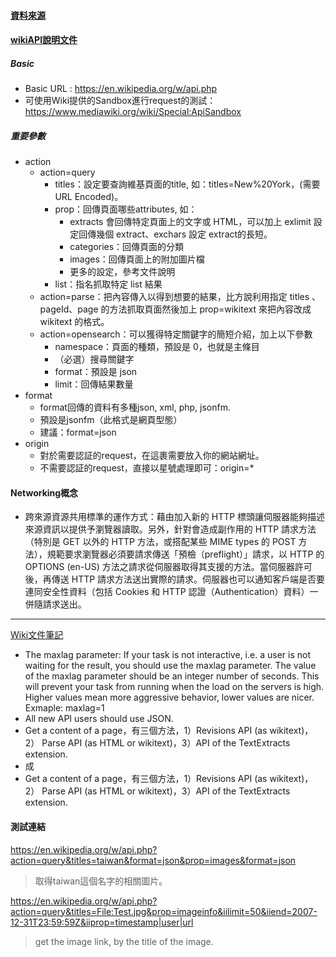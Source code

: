 #### [資料來源](https://ithelp.ithome.com.tw/articles/10196319)
#### [wikiAPI說明文件](https://www.mediawiki.org/wiki/API:Main_page)

##### Basic
- Basic URL : https://en.wikipedia.org/w/api.php
- 可使用Wiki提供的Sandbox進行request的測試： https://www.mediawiki.org/wiki/Special:ApiSandbox

##### 重要參數
- action
  * action=query
    * titles：設定要查詢維基頁面的title, 如：titles=New%20York，(需要URL Encoded)。
    * prop：回傳頁面哪些attributes, 如：
      * extracts 會回傳特定頁面上的文字或 HTML，可以加上 exlimit 設定回傳幾個 extract、exchars 設定 extract的長短。
      * categories：回傳頁面的分類
      * images：回傳頁面上的附加圖片檔
      * 更多的設定，參考文件說明
    * list：指名抓取特定 list 結果
  * action=parse：把內容傳入以得到想要的結果，比方說利用指定 titles 、pageId、page 的方法抓取頁面然後加上 prop=wikitext 來把內容改成wikitext 的格式。
  * action=opensearch：可以獲得特定關鍵字的簡短介紹，加上以下參數
    * namespace：頁面的種類，預設是 0，也就是主條目
    * （必選）搜尋關鍵字
    * format：預設是 json
    * limit：回傳結果數量  
- format
  * format回傳的資料有多種json, xml, php, jsonfm.
  * 預設是jsonfm（此格式是網頁型態）
  * 建議：format=json
- origin
  * 對於需要認証的request，在這裹需要放入你的網站網址。
  * 不需要認証的request，直接以星號處理即可：origin=*


#### Networking概念
- 跨來源資源共用標準的運作方式：藉由加入新的 HTTP 標頭讓伺服器能夠描述來源資訊以提供予瀏覽器讀取。另外，針對會造成副作用的 HTTP 請求方法（特別是 GET 以外的 HTTP 方法，或搭配某些 MIME types 的 POST 方法），規範要求瀏覽器必須要請求傳送「預檢（preflight）」請求，以 HTTP 的 OPTIONS (en-US) 方法之請求從伺服器取得其支援的方法。當伺服器許可後，再傳送 HTTP 請求方法送出實際的請求。伺服器也可以通知客戶端是否要連同安全性資料（包括 Cookies 和 HTTP 認證（Authentication）資料）一併隨請求送出。

***

[Wiki文件筆記](https://www.mediawiki.org/wiki/API:Main_page)

- The maxlag parameter: If your task is not interactive, i.e. a user is not waiting for the result, you should use the maxlag parameter. The value of the maxlag parameter should be an integer number of seconds. This will prevent your task from running when the load on the servers is high. Higher values mean more aggressive behavior, lower values are nicer. Exmaple: maxlag=1
- All new API users should use JSON.
- Get a content of a page，有三個方法，1）Revisions API (as wikitext)，2） Parse API (as HTML or wikitext)，3）API of the TextExtracts extension.
- 成
- Get a content of a page，有三個方法，1）Revisions API (as wikitext)，2） Parse API (as HTML or wikitext)，3）API of the TextExtracts extension.


#### 測試連結
https://en.wikipedia.org/w/api.php?action=query&titles=taiwan&format=json&prop=images&format=json
 > 取得taiwan這個名字的相關圖片。

https://en.wikipedia.org/w/api.php?action=query&titles=File:Test.jpg&prop=imageinfo&iilimit=50&iiend=2007-12-31T23:59:59Z&iiprop=timestamp|user|url
 > get the image link, by the title of the image.
